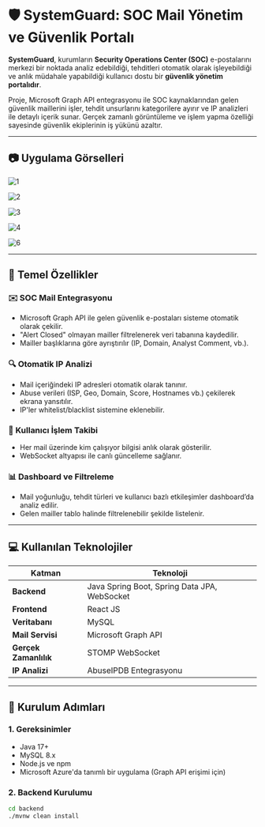 # 🛡️ **SystemGuard: SOC Mail Yönetim ve Güvenlik Portalı**

**SystemGuard**, kurumların **Security Operations Center (SOC)** e-postalarını merkezi bir noktada analiz edebildiği, tehditleri otomatik olarak işleyebildiği ve anlık müdahale yapabildiği kullanıcı dostu bir **güvenlik yönetim portalıdır**.

Proje, Microsoft Graph API entegrasyonu ile SOC kaynaklarından gelen güvenlik maillerini işler, tehdit unsurlarını kategorilere ayırır ve IP analizleri ile detaylı içerik sunar. Gerçek zamanlı görüntüleme ve işlem yapma özelliği sayesinde güvenlik ekiplerinin iş yükünü azaltır.


---
## 📷 **Uygulama Görselleri**

![1](https://github.com/user-attachments/assets/721c51ac-7f69-4537-b72c-268d17140643)


![2](https://github.com/user-attachments/assets/826b1398-7094-4018-8a1d-968b06abea7f)


![3](https://github.com/user-attachments/assets/e817d749-2700-4e96-8150-b538b16ba3f6)


![4](https://github.com/user-attachments/assets/3f75a292-c4a2-4c08-b687-a165a5b4f0a3)


![6](https://github.com/user-attachments/assets/1a594fff-57ce-447e-b953-d390ed70c0f5)



---

## 📌 **Temel Özellikler**

### ✉️ SOC Mail Entegrasyonu
- Microsoft Graph API ile gelen güvenlik e-postaları sisteme otomatik olarak çekilir.
- "Alert Closed" olmayan mailler filtrelenerek veri tabanına kaydedilir.
- Mailler başlıklarına göre ayrıştırılır (IP, Domain, Analyst Comment, vb.).

### 🔍 Otomatik IP Analizi
- Mail içeriğindeki IP adresleri otomatik olarak tanınır.
- Abuse verileri (ISP, Geo, Domain, Score, Hostnames vb.) çekilerek ekrana yansıtılır.
- IP'ler whitelist/blacklist sistemine eklenebilir.

### 👤 Kullanıcı İşlem Takibi
- Her mail üzerinde kim çalışıyor bilgisi anlık olarak gösterilir.
- WebSocket altyapısı ile canlı güncelleme sağlanır.

### 📊 Dashboard ve Filtreleme
- Mail yoğunluğu, tehdit türleri ve kullanıcı bazlı etkileşimler dashboard’da analiz edilir.
- Gelen mailler tablo halinde filtrelenebilir şekilde listelenir.

---

## 💻 **Kullanılan Teknolojiler**

| Katman | Teknoloji |
|--------|-----------|
| **Backend** | Java Spring Boot, Spring Data JPA, WebSocket |
| **Frontend** | React JS |
| **Veritabanı** | MySQL |
| **Mail Servisi** | Microsoft Graph API |
| **Gerçek Zamanlılık** | STOMP WebSocket |
| **IP Analizi** | AbuseIPDB Entegrasyonu |

---



## 🚀 **Kurulum Adımları**

### 1. Gereksinimler
- Java 17+
- MySQL 8.x
- Node.js ve npm
- Microsoft Azure'da tanımlı bir uygulama (Graph API erişimi için)

### 2. Backend Kurulumu
```bash
cd backend
./mvnw clean install
